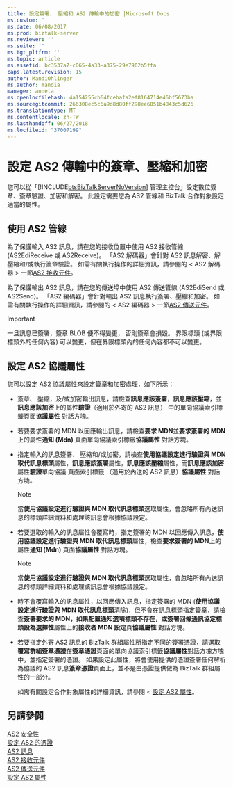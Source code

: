 ```yaml
---
title: 設定簽署、 壓縮和 AS2 傳輸中的加密 |Microsoft Docs
ms.custom: ''
ms.date: 06/08/2017
ms.prod: biztalk-server
ms.reviewer: ''
ms.suite: ''
ms.tgt_pltfrm: ''
ms.topic: article
ms.assetid: bc3537a7-c065-4a33-a375-29e7902b5ffa
caps.latest.revision: 15
author: MandiOhlinger
ms.author: mandia
manager: anneta
ms.openlocfilehash: 4a154255cb64fcebafa2ef8164714e46bf5673ba
ms.sourcegitcommit: 266308ec5c6a9d8d80ff298ee6051b4843c5d626
ms.translationtype: MT
ms.contentlocale: zh-TW
ms.lasthandoff: 06/27/2018
ms.locfileid: "37007199"
---
```

# <a name="configuring-signing-compression-and-encryption-in-as2-transport"></a>設定 AS2 傳輸中的簽章、壓縮和加密
您可以從「[!INCLUDE[btsBizTalkServerNoVersion](../includes/btsbiztalkservernoversion-md.md)] 管理主控台」設定數位簽章、簽章驗證、加密和解密。 此設定需要您為 AS2 管線和 BizTalk 合作對象設定適當的屬性。  
  
## <a name="using-as2-pipelines"></a>使用 AS2 管線  
 為了保護輸入 AS2 訊息，請在您的接收位置中使用 AS2 接收管線 (AS2EdiReceive 或 AS2Receive)。 「AS2 解碼器」會針對 AS2 訊息解密、解壓縮和/或執行簽章驗證。 如需有關執行操作的詳細資訊，請參閱的 < AS2 解碼器 > 一節[AS2 接收元件](../core/as2-receive-components.md)。  
  
 為了保護輸出 AS2 訊息，請在您的傳送埠中使用 AS2 傳送管線 (AS2EdiSend 或 AS2Send)。 「AS2 編碼器」會針對輸出 AS2 訊息執行簽署、壓縮和加密。 如需有關執行操作的詳細資訊，請參閱的 < AS2 編碼器 > 一節[AS2 傳送元件](../core/as2-send-components.md)。  
  
> [!IMPORTANT]
>  一旦訊息已簽署，簽章 BLOB 便不得變更， 否則簽章會損毀。 界限標頭 (或界限標頭外的任何內容) 可以變更，但在界限標頭內的任何內容都不可以變更。  
  
## <a name="setting-as2-agreement-properties"></a>設定 AS2 協議屬性  
 您可以設定 AS2 協議屬性來設定簽章和加密處理，如下所示：  
  
- 簽章、 壓縮，及/或加密輸出訊息，請檢查**訊息應該簽署**，**訊息應該壓縮**，並**訊息應該加密**上的屬性**驗證**（適用於外寄的 AS2 訊息） 中的單向協議索引標籤頁面**協議屬性** 對話方塊。  
  
- 若要要求簽署的 MDN 以回應輸出訊息，請檢查**要求 MDN**並**要求簽署的 MDN**上的屬性**通知 (Mdn)** 頁面單向協議索引標籤**協議屬性** 對話方塊。  
  
- 指定輸入的訊息簽署、 壓縮和/或加密，請檢查**使用協議設定進行驗證與 MDN 取代訊息標頭**屬性，**訊息應該簽署**屬性，**訊息應該壓縮**屬性，而**訊息應該加密**屬性**驗證**單向協議 頁面索引標籤 （適用於內送的 AS2 訊息）**協議屬性** 對話方塊。  
  
  > [!NOTE]
  >  當**使用協議設定進行驗證與 MDN 取代訊息標頭**選取屬性，會忽略所有內送訊息的標頭詳細資料和處理該訊息會根據協議設定。  
  
- 若要選取的輸入的訊息屬性會覆寫時，指定簽署的 MDN 以回應傳入訊息，**使用協議設定進行驗證與 MDN 取代訊息標頭**屬性，檢查**要求簽署的 MDN**上的屬性**通知 (Mdn)** 頁面**協議屬性** 對話方塊。  
  
  > [!NOTE]
  >  當**使用協議設定進行驗證與 MDN 取代訊息標頭**選取屬性，會忽略所有內送訊息的標頭詳細資料和處理該訊息會根據協議設定。  
  
- 時不會覆寫輸入的訊息屬性，以回應傳入訊息，指定簽署的 MDN (**使用協議設定進行驗證與 MDN 取代訊息標頭**清除)，但不會在訊息標頭指定簽章，請檢查**簽署要求的 MDN，如果配置通知選項標頭不存在，或簽署回條通訊協定標頭設為選擇性**屬性上的**接收者 MDN 設定**頁**協議屬性** 對話方塊。  
  
- 若要指定外寄 AS2 訊息的 BizTalk 群組屬性所指定不同的簽署憑證，請選取**覆寫群組簽章憑證**在**簽章憑證**頁面的單向協議索引標籤**協議屬性**對話方塊方塊中，並指定簽署的憑證。 如果設定此屬性，將會使用提供的憑證簽署任何解析為協議的 AS2 訊息**簽章憑證**頁面上，並不是由憑證提供做為 BizTalk 群組屬性的一部分。  
  
  如需有關設定合作對象屬性的詳細資訊，請參閱 <<c0> [ 設定 AS2 屬性](../core/configuring-as2-properties.md)。  
  
## <a name="see-also"></a>另請參閱  
 [AS2 安全性](../core/as2-security.md)   
 [設定 AS2 的憑證](../core/configuring-certificates-for-as2.md)   
 [AS2 訊息](../core/as2-messages.md)   
 [AS2 接收元件](../core/as2-receive-components.md)   
 [AS2 傳送元件](../core/as2-send-components.md)   
 [設定 AS2 屬性](../core/configuring-as2-properties.md)
